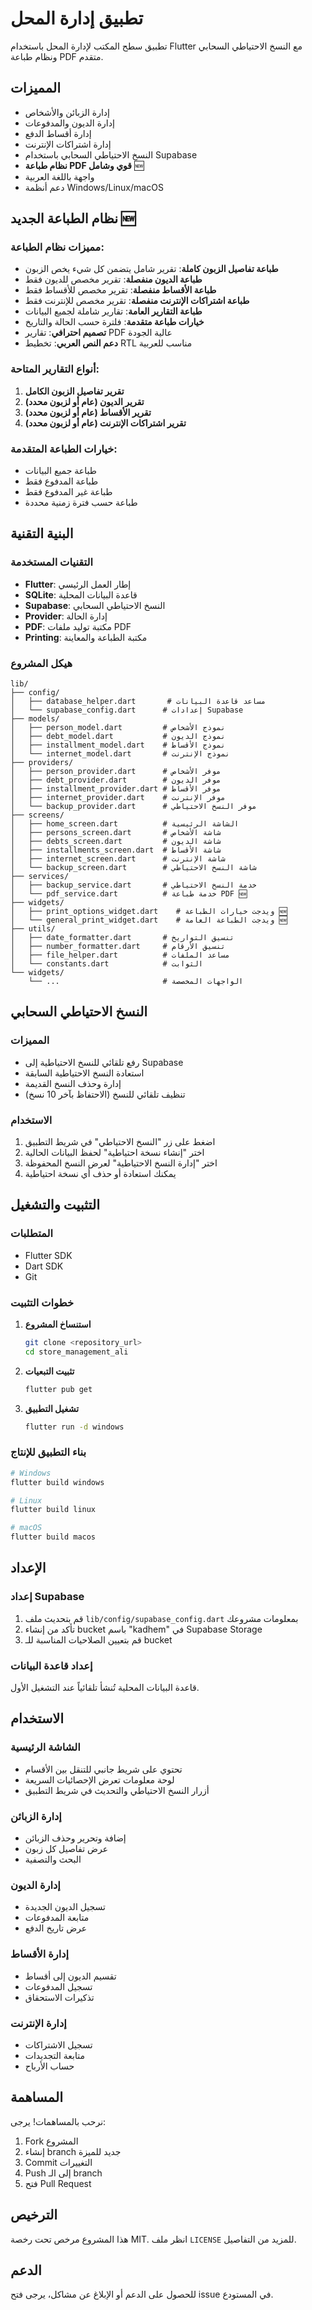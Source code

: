 # تطبيق إدارة المحل

تطبيق سطح المكتب لإدارة المحل باستخدام Flutter مع النسخ الاحتياطي السحابي ونظام طباعة PDF متقدم.

## المميزات

- إدارة الزبائن والأشخاص
- إدارة الديون والمدفوعات
- إدارة أقساط الدفع
- إدارة اشتراكات الإنترنت
- النسخ الاحتياطي السحابي باستخدام Supabase
- **نظام طباعة PDF قوي وشامل** 🆕
- واجهة باللغة العربية
- دعم أنظمة Windows/Linux/macOS

## نظام الطباعة الجديد 🆕

### مميزات نظام الطباعة:
- **طباعة تفاصيل الزبون كاملة**: تقرير شامل يتضمن كل شيء يخص الزبون
- **طباعة الديون منفصلة**: تقرير مخصص للديون فقط
- **طباعة الأقساط منفصلة**: تقرير مخصص للأقساط فقط
- **طباعة اشتراكات الإنترنت منفصلة**: تقرير مخصص للإنترنت فقط
- **طباعة التقارير العامة**: تقارير شاملة لجميع البيانات
- **خيارات طباعة متقدمة**: فلترة حسب الحالة والتاريخ
- **تصميم احترافي**: تقارير PDF عالية الجودة
- **دعم النص العربي**: تخطيط RTL مناسب للعربية

### أنواع التقارير المتاحة:
1. **تقرير تفاصيل الزبون الكامل**
2. **تقرير الديون (عام أو لزبون محدد)**
3. **تقرير الأقساط (عام أو لزبون محدد)**
4. **تقرير اشتراكات الإنترنت (عام أو لزبون محدد)**

### خيارات الطباعة المتقدمة:
- طباعة جميع البيانات
- طباعة المدفوع فقط
- طباعة غير المدفوع فقط
- طباعة حسب فترة زمنية محددة

## البنية التقنية

### التقنيات المستخدمة
- **Flutter**: إطار العمل الرئيسي
- **SQLite**: قاعدة البيانات المحلية
- **Supabase**: النسخ الاحتياطي السحابي
- **Provider**: إدارة الحالة
- **PDF**: مكتبة توليد ملفات PDF
- **Printing**: مكتبة الطباعة والمعاينة

### هيكل المشروع

```
lib/
├── config/
│   ├── database_helper.dart       # مساعد قاعدة البيانات
│   └── supabase_config.dart      # إعدادات Supabase
├── models/
│   ├── person_model.dart         # نموذج الأشخاص
│   ├── debt_model.dart           # نموذج الديون
│   ├── installment_model.dart    # نموذج الأقساط
│   └── internet_model.dart       # نموذج الإنترنت
├── providers/
│   ├── person_provider.dart      # موفر الأشخاص
│   ├── debt_provider.dart        # موفر الديون
│   ├── installment_provider.dart # موفر الأقساط
│   ├── internet_provider.dart    # موفر الإنترنت
│   └── backup_provider.dart      # موفر النسخ الاحتياطي
├── screens/
│   ├── home_screen.dart          # الشاشة الرئيسية
│   ├── persons_screen.dart       # شاشة الأشخاص
│   ├── debts_screen.dart         # شاشة الديون
│   ├── installments_screen.dart  # شاشة الأقساط
│   ├── internet_screen.dart      # شاشة الإنترنت
│   └── backup_screen.dart        # شاشة النسخ الاحتياطي
├── services/
│   ├── backup_service.dart       # خدمة النسخ الاحتياطي
│   └── pdf_service.dart          # خدمة طباعة PDF 🆕
├── widgets/
│   ├── print_options_widget.dart    # ويدجت خيارات الطباعة 🆕
│   └── general_print_widget.dart    # ويدجت الطباعة العامة 🆕
├── utils/
│   ├── date_formatter.dart       # تنسيق التواريخ
│   ├── number_formatter.dart     # تنسيق الأرقام
│   ├── file_helper.dart          # مساعد الملفات
│   └── constants.dart            # الثوابت
└── widgets/
    └── ...                       # الواجهات المخصصة
```

## النسخ الاحتياطي السحابي

### المميزات
- رفع تلقائي للنسخ الاحتياطية إلى Supabase
- استعادة النسخ الاحتياطية السابقة
- إدارة وحذف النسخ القديمة
- تنظيف تلقائي للنسخ (الاحتفاظ بآخر 10 نسخ)

### الاستخدام
1. اضغط على زر "النسخ الاحتياطي" في شريط التطبيق
2. اختر "إنشاء نسخة احتياطية" لحفظ البيانات الحالية
3. اختر "إدارة النسخ الاحتياطية" لعرض النسخ المحفوظة
4. يمكنك استعادة أو حذف أي نسخة احتياطية

## التثبيت والتشغيل

### المتطلبات
- Flutter SDK
- Dart SDK
- Git

### خطوات التثبيت

1. **استنساخ المشروع**
   ```bash
   git clone <repository_url>
   cd store_management_ali
   ```

2. **تثبيت التبعيات**
   ```bash
   flutter pub get
   ```

3. **تشغيل التطبيق**
   ```bash
   flutter run -d windows
   ```

### بناء التطبيق للإنتاج

```bash
# Windows
flutter build windows

# Linux
flutter build linux

# macOS
flutter build macos
```

## الإعداد

### إعداد Supabase
1. قم بتحديث ملف `lib/config/supabase_config.dart` بمعلومات مشروعك
2. تأكد من إنشاء bucket باسم "kadhem" في Supabase Storage
3. قم بتعيين الصلاحيات المناسبة للـ bucket

### إعداد قاعدة البيانات
قاعدة البيانات المحلية تُنشأ تلقائياً عند التشغيل الأول.

## الاستخدام

### الشاشة الرئيسية
- تحتوي على شريط جانبي للتنقل بين الأقسام
- لوحة معلومات تعرض الإحصائيات السريعة
- أزرار النسخ الاحتياطي والتحديث في شريط التطبيق

### إدارة الزبائن
- إضافة وتحرير وحذف الزبائن
- عرض تفاصيل كل زبون
- البحث والتصفية

### إدارة الديون
- تسجيل الديون الجديدة
- متابعة المدفوعات
- عرض تاريخ الدفع

### إدارة الأقساط
- تقسيم الديون إلى أقساط
- تسجيل المدفوعات
- تذكيرات الاستحقاق

### إدارة الإنترنت
- تسجيل الاشتراكات
- متابعة التجديدات
- حساب الأرباح

## المساهمة

نرحب بالمساهمات! يرجى:

1. Fork المشروع
2. إنشاء branch جديد للميزة
3. Commit التغييرات
4. Push إلى الـ branch
5. فتح Pull Request

## الترخيص

هذا المشروع مرخص تحت رخصة MIT. انظر ملف `LICENSE` للمزيد من التفاصيل.

## الدعم

للحصول على الدعم أو الإبلاغ عن مشاكل، يرجى فتح issue في المستودع.
